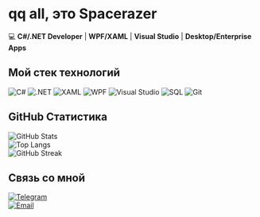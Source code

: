 # qq all, это Spacerazer 
💻 **C#/.NET Developer** | **WPF/XAML** | **Visual Studio** | **Desktop/Enterprise Apps**  

## Мой стек технологий  
![C#](https://img.shields.io/badge/C%23-239120?style=for-the-badge&logo=c-sharp&logoColor=white)
![.NET](https://img.shields.io/badge/.NET-512BD4?style=for-the-badge&logo=dotnet&logoColor=white)
![XAML](https://img.shields.io/badge/XAML-0C54C2?style=for-the-badge&logo=xaml&logoColor=white)
![WPF](https://img.shields.io/badge/WPF-0C54C2?style=for-the-badge&logo=.net&logoColor=white)
![Visual Studio](https://img.shields.io/badge/Visual_Studio-5C2D91?style=for-the-badge&logo=visual-studio&logoColor=white)
![SQL](https://img.shields.io/badge/SQL-4479A1?style=for-the-badge&logo=postgresql&logoColor=white)
![Git](https://img.shields.io/badge/Git-F05032?style=for-the-badge&logo=git&logoColor=white)

## GitHub Статистика  
![GitHub Stats](https://github-readme-stats.vercel.app/api?username=Spacerazer&show_icons=true&theme=dracula&hide_border=true&bg_color=0D1117)  
![Top Langs](https://github-readme-stats.vercel.app/api/top-langs/?username=Spacerazer&layout=compact&theme=dracula&hide_border=true&bg_color=0D1117&langs_count=6&hide=html,css)  
![GitHub Streak](https://streak-stats.demolab.com/?user=Spacerazer&theme=nightowl&hide_border=true)  


## Связь со мной  
[![Telegram](https://img.shields.io/badge/Telegram-26A5E4?style=for-the-badge&logo=telegram&logoColor=white)](https://t.me/Spacerazer)  
[![Email](https://img.shields.io/badge/Email-D14836?style=for-the-badge&logo=gmail&logoColor=white)](mailto:spacerazer1123123@gmail.com)  
